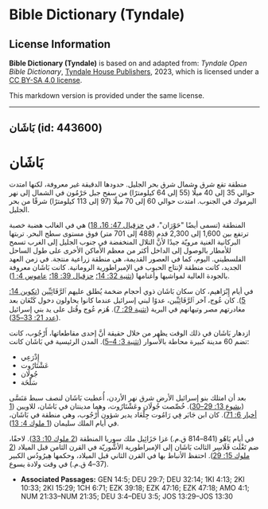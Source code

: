 # Bible Dictionary (Tyndale)

## License Information

**Bible Dictionary (Tyndale)** is based on and adapted from: _Tyndale Open Bible Dictionary_, [Tyndale House Publishers](https://tyndaleopenresources.com/), 2023, which is licensed under a [CC BY-SA 4.0 license](https://creativecommons.org/licenses/by-sa/4.0/legalcode.en).

This markdown version is provided under the same license.



--------------------------------

## بَاشَان (id: 443600)

بَاشَان
=======

منطقة تقع شرق وشمال شرق بحر الجليل. حدودها الدقيقة غير معروفة، لكنها امتدت حوالي 35 إلى 40 ميلًا (55 إلى 64 كيلومترًا) من سفح جبل حَرْمُون في الشمال إلى نهر اليرموك في الجنوب. امتدت حوالي 60 إلى 70 ميلًا (97 إلى 113 كيلومترًا) شرقًا من بحر الجليل.

المنطقة (تسمى أيضًا "حَوْرَان"، في [حزقيال 47: 16، 18](https://ref.ly/Ezek47:16,Ezek47:18)) هي في الغالب هضبة خصبة ترتفع بين 1,600 إلى 2,300 قدم (488 إلى 701 متر) فوق مستوى سطح البحر. تربتها البركانية الغنية مرويّة جيدًا لأنَّ التلال المنخفضة في جنوب الجليل إلى الغرب تسمح للأمطار بالوصول إلى الداخل أكثر من معظم الأماكن الأخرى على طول الساحل الفلسطيني. اليوم، كما في العصور القديمة، هي منطقة زراعية منتجة. في زمن العهد الجديد، كانت منطقة لإنتاج الحبوب في الإمبراطورية الرومانية. كانت بَاشَان معروفة بالجودة العالية لمواشيها وأغنامها ([تثنية 32: 14؛](https://ref.ly/Deut32:14) [حزقيال 39: 18؛](https://ref.ly/Ezek39:18) [عاموس 4: 1](https://ref.ly/Amos4:1)).

في أيام إِبْرَاهيم، كان سكان بَاشَان ذوي أحجام ضخمة يُطلق عليهم ٱلرَّفَائِيِّين ([تكوين 14: 5](https://ref.ly/Gen14:5)). كان عُوج، آخر ٱلرَّفَائِيِّين، عدوًا لبني إسرائيل عندما كانوا يحاولون دخول كَنْعَان بعد مغادرتهم مصر وتيهانهم في البرية ([تثنية 29: 7](https://ref.ly/Deut29:7)). هُزم عُوج وقُتل على يد بني إسرائيل ([عدد 21: 33–35](https://ref.ly/Num21:33-Num21:35)).

ازدهار بَاشَان في ذلك الوقت يظهر من خلال حقيقة أنَّ إحدى مقاطعاتها، أَرْجُوب، كانت تضم 60 مدينة كبيرة محاطة بالأسوار ([تثنية 3: 4–5](https://ref.ly/Deut3:4-Deut3:5)). المدن الرئيسية في بَاشَان كانت:

* إِذْرَعِي
* عَشْتَارُوت
* جُولَان
* سَلْخَة

بعد أن امتلك بنو إسرائيل الأرض شرق نهر الأردن، أُعطيت بَاشَان لنصف سبط مَنَسَّى ([يشوع 13: 29–30](https://ref.ly/Josh13:29-Josh13:30)). خُصِّصت جُولَان وعَشْتَارُوت، وهما مدينتان في بَاشَان، للاويين ([1 أخبار 6: 71](https://ref.ly/1Chr6:71)). كان ابن جَابَر فِي رَامُوت جِلْعَاد يدير شؤون أَرْجُوب، وهي منطقة في بَاشَان، في أيام الملك سليمان ([1 ملوك 4: 13](https://ref.ly/1Kgs4:13)).

في أيام يَاهُو (841–814 ق.م.) غزا حَزَائِيل ملك سوريا المنطقة ([2 ملوك 10: 33](https://ref.ly/2Kgs10:33)). لاحقًا، ضم تَغْلَث فَلَاسِر الثالث بَاشَان إلى الإمبراطورية الأشُّوريّة في القرن الثامن قبل الميلاد ([2 ملوك 15: 29](https://ref.ly/2Kgs15:29)). احتفظ الأنباط بها في القرن الثاني قبل الميلاد، وحكمها هِيرُودُس الكبير (37–4 ق.م.) في وقت ولادة يسوع.

* **Associated Passages:** GEN 14:5; DEU 29:7; DEU 32:14; 1KI 4:13; 2KI 10:33; 2KI 15:29; 1CH 6:71; EZK 39:18; EZK 47:16; EZK 47:18; AMO 4:1; NUM 21:33–NUM 21:35; DEU 3:4–DEU 3:5; JOS 13:29–JOS 13:30


